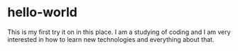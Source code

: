 # hello-world
This is my first try it on in this place.
I am a studying of coding and I am very interested in how to learn new technologies and everything about that.

